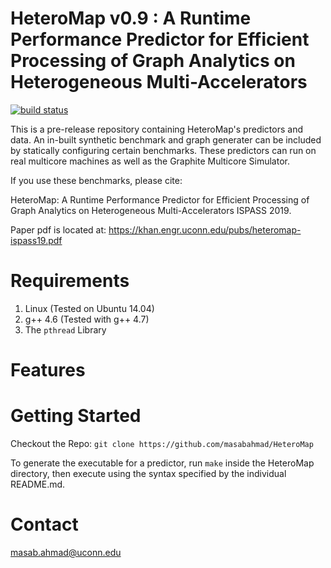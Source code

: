 
HeteroMap v0.9 : A Runtime Performance Predictor for Efficient Processing of Graph Analytics on Heterogeneous Multi-Accelerators
====================================================================

[![build status](https://travis-ci.org/masabahmad/HeteroMap.svg?branch=master)](https://travis-ci.org/masabahmad/HeteroMap)

This is a pre-release repository containing HeteroMap's predictors and data.
An in-built synthetic benchmark and graph generater can be included by statically configuring certain benchmarks.
These predictors can run on real multicore machines as well as the Graphite Multicore Simulator.

If you use these benchmarks, please cite:

HeteroMap: A Runtime Performance Predictor for Efficient Processing of Graph Analytics on Heterogeneous Multi-Accelerators
ISPASS 2019.

Paper pdf is located at: 
https://khan.engr.uconn.edu/pubs/heteromap-ispass19.pdf

Requirements
============

1. Linux (Tested on Ubuntu 14.04)
2. g++ 4.6 (Tested with g++ 4.7)
3. The ```pthread``` Library

Features
========

Getting Started
===============

Checkout the Repo:
```git clone https://github.com/masabahmad/HeteroMap```

To generate the executable for a predictor, run ```make``` inside the HeteroMap directory, then execute using the syntax specified by the individual README.md.

Contact
=======

masab.ahmad@uconn.edu
